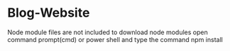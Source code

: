 # Blog-Website

Node module files are not included to download node modules open command prompt(cmd) or power shell and type the command 
npm install

